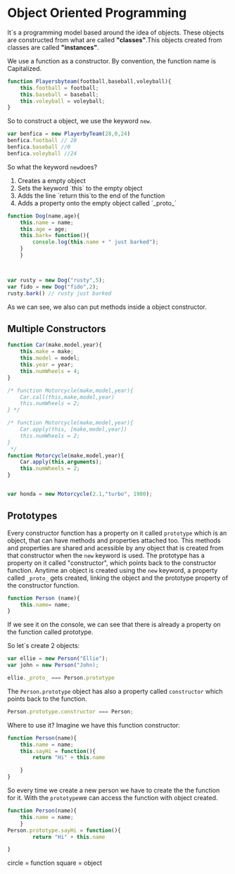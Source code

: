 <h1>Object Oriented Programming</h1>

It´s a programming model based around the idea of objects.
These objects are constructed from what are called <strong>"classes"</strong>.This objects created from classes are called <strong>"instances"</strong>.

We use a function as a constructor. By convention, the function name is Capitalized.

```javascript
function Playersbyteam(football,baseball,voleyball){
    this.football = football;
    this.baseball = baseball;
    this.voleyball = voleyball;
}
```
So to construct a object, we use the keyword `new`.

```javascript
var benfica = new PlayerbyTeam(28,0,24)
benfica.football // 28
benfica.baseball //0
benfica.voleyball //24
```

So what the keyword `new`does?

<ol>
    <li>Creates a empty object</li>
    <li>Sets the keyword `this` to the empty object</li>
    <li>Adds the line `return this`to the end of the function</li>
    <li>Adds a property onto the empty object called `_proto_`</li>
</ol>

```javascript
function Dog(name,age){
    this.name = name;
    this.age = age;
    this.bark= function(){
        console.log(this.name + " just barked");
    }
    }



var rusty = new Dog("rusty",5);
var fido = new Dog("fido",2);
rusty.bark() // rusty just barked

```

As we can see, we also can put methods inside a object constructor.

<h2>Multiple Constructors</h2>

```javascript
function Car(make,model,year){
    this.make = make;
    this.model = model;
    this.year = year;
    this.numWheels = 4;
}

/* function Motorcycle(make,model,year){
    Car.call(this,make,model,year)
    this.numWheels = 2;
} */

/* function Motorcycle(make,model,year){
    Car.apply(this, [make,model,year])
    this.numWheels = 2;
}
 */
function Motorcycle(make,model,year){
    Car.apply(this,arguments);
    this.numWheels = 2;
}


var honda = new Motorcycle(2.1,"turbo", 1980);
```
<h2>Prototypes</h2>


Every constructor function has a property on it called `prototype` which is an object, that can have methods and properties attached too.
This methods and properties are shared and acessible by any object that is created from that constructor when the `new` keyword is used.
The prototype has a property on it called "constructor", which points back to the constructor function.
Anytime an object is created using the `new` keyword, a property called `_proto_` gets created, linking the object and the prototype property of the constructor function.


```javascript
function Person (name){
    this.name= name;
}
```
If we see it on the console, we can see that there is already a property on the function called prototype.

So let´s create 2 objects:

```javascript
var ellie = new Person("Ellie");
var john = new Person("John);

ellie._proto_ === Person.prototype

```

The `Person.prototype` object has also a property called `constructor` which points back to the function.

```javascript
Person.prototype.constructor === Person;
```
Where to use it?
Imagine we have this function constructor:

```javascript
function Person(name){
    this.name = name;
    this.sayHi = function(){
        return "Hi" + this.name

    }
}
```

So every time we create a new person we have to create the the function for it. With the `prototype`we can access the function with object created.

```javascript
function Person(name){
    this.name = name;
    }
Person.prototype.sayHi = function(){
        return "Hi" + this.name

}
```


circle = function
square = object